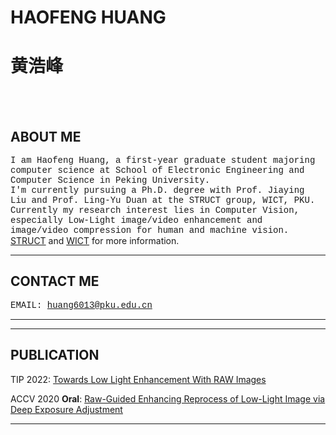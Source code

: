 # **HAOFENG HUANG**
# **黄浩峰**
<br/><br/>

## ABOUT ME
<font face="courier">I am Haofeng Huang, a first-year graduate student majoring computer science at School of Electronic Engineering and Computer Science in Peking University.<br/>
I'm currently pursuing a Ph.D. degree with Prof. Jiaying Liu and Prof. Ling-Yu Duan at the STRUCT group, WICT, PKU.
Currently my research interest lies in Computer Vision, especially Low-Light image/video enhancement and image/video compression for human and machine vision.</font>
[STRUCT](http://39.96.165.147/struct.html) and [WICT](http://www.wict.pku.edu.cn/) for more information.

--------------------------

## CONTACT ME

<font face="courier">EMAIL:    huang6013@pku.edu.cn</font>

--------------------------

--------------------------

## PUBLICATION

TIP 2022: [Towards Low Light Enhancement With RAW Images](https://ieeexplore.ieee.org/document/9684237)

ACCV 2020 **Oral**: [Raw-Guided Enhancing Reprocess of Low-Light Image via Deep Exposure Adjustment](https://openaccess.thecvf.com/content/ACCV2020/html/Huang_Raw-Guided_Enhancing_Reprocess_of_Low-Light_Image_via_Deep_Exposure_Adjustment_ACCV_2020_paper.html)

--------------------------


